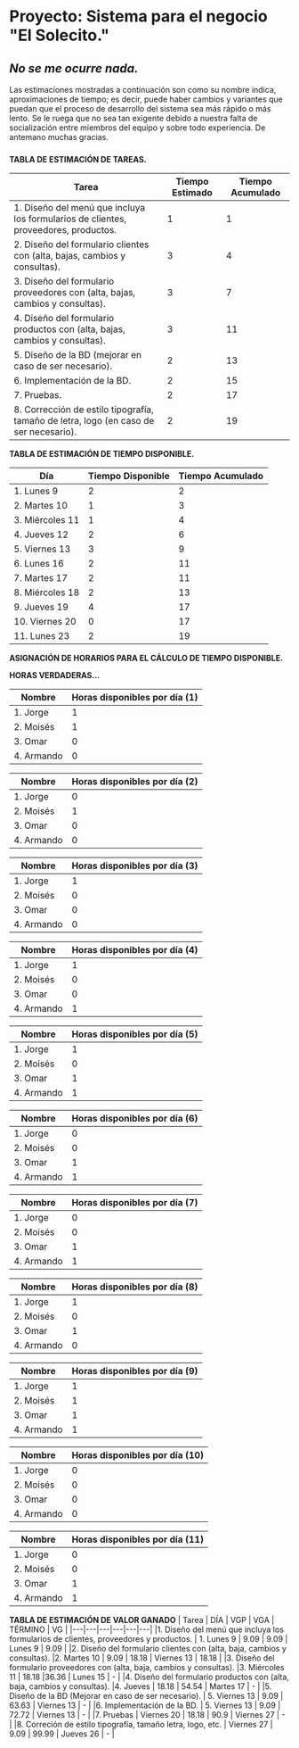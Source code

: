 **Proyecto: Sistema para el negocio "El Solecito."**
=============

*No se me ocurre nada.*
-------------


Las estimaciones mostradas a continuación son como su nombre indica,
aproximaciones de tiempo; es decir, puede haber cambios y variantes que puedan que
el proceso de desarrollo del sistema sea más rápido o más lento. Se le ruega que
no sea tan exigente debido a nuestra falta de socialización entre miembros del equipo
y sobre todo experiencia. De antemano muchas gracias.
###

**TABLA DE ESTIMACIÓN DE TAREAS.**

| Tarea  | Tiempo Estimado  | Tiempo Acumulado  |
|---|---|---|
|1. Diseño del menú que incluya los formularios de clientes, proveedores, productos.  | 1  | 1  |
|2. Diseño del formulario clientes con (alta, bajas, cambios y consultas).   | 3 | 4  |
|3. Diseño del formulario proveedores con (alta, bajas, cambios y consultas).   |  3 |  7 |
|4. Diseño del formulario productos con (alta, bajas, cambios y consultas).   | 3  | 11 |
|5. Diseño de la BD (mejorar en caso de ser necesario).   | 2  | 13  |
|6. Implementación de la BD.   | 2  | 15  |
|7. Pruebas.   | 2  | 17  |
|8. Corrección de estilo tipografía, tamaño de letra, logo (en caso de ser necesario).| 2  | 19  |

**TABLA DE ESTIMACIÓN DE TIEMPO DISPONIBLE.**

| Día  | Tiempo Disponible  | Tiempo Acumulado  |
|---|---|---|
| 1. Lunes 9  | 2  | 2  |
| 2. Martes 10  | 1  | 3  |
| 3. Miércoles 11  | 1  | 4  |
| 4. Jueves 12  | 2  | 6  |
| 5. Viernes 13  | 3  | 9  |
| 6. Lunes 16 | 2  | 11 |
| 7. Martes 17  | 2  | 11 |
| 8. Miércoles 18  | 2  | 13 |
| 9. Jueves 19  | 4  | 17 |
| 10. Viernes 20  | 0  | 17 |
| 11. Lunes 23  |  2 | 19 |

**ASIGNACIÓN DE HORARIOS PARA EL CÁLCULO DE TIEMPO DISPONIBLE.**

**HORAS VERDADERAS...**

| Nombre  | Horas disponibles por día (1)  |
|---|---|
| 1. Jorge   | 1  |
| 2. Moisés  | 1  |
| 3. Omar  | 0  |
| 4. Armando  | 0  |

| Nombre  | Horas disponibles por día (2) |
|---|---|
| 1. Jorge   | 0  |
| 2. Moisés  | 1  |
| 3. Omar  | 0  |
| 4. Armando  | 0  |

| Nombre  | Horas disponibles por día (3) |
|---|---|
| 1. Jorge   | 1  |
| 2. Moisés  | 0  |
| 3. Omar  | 0  |
| 4. Armando  | 0  |

| Nombre  | Horas disponibles por día (4) |
|---|---|
| 1. Jorge   | 1  |
| 2. Moisés  | 0  |
| 3. Omar  | 0  |
| 4. Armando  | 1  |

| Nombre  | Horas disponibles por día (5) |
|---|---|
| 1. Jorge   | 1  |
| 2. Moisés  | 0  |
| 3. Omar  | 1  |
| 4. Armando  | 1  |

| Nombre  | Horas disponibles por día (6) |
|---|---|
| 1. Jorge   | 0  |
| 2. Moisés  | 0  |
| 3. Omar  | 1  |
| 4. Armando  | 1  |

| Nombre  | Horas disponibles por día (7) |
|---|---|
| 1. Jorge   | 0  |
| 2. Moisés  | 0  |
| 3. Omar  | 1  |
| 4. Armando  | 1  |

| Nombre  | Horas disponibles por día (8) |
|---|---|
| 1. Jorge   | 1  |
| 2. Moisés  | 0  |
| 3. Omar  | 1  |
| 4. Armando  | 0  |

| Nombre  | Horas disponibles por día (9) |
|---|---|
| 1. Jorge   | 1  |
| 2. Moisés  | 1  |
| 3. Omar  | 1  |
| 4. Armando  | 1  |

| Nombre  | Horas disponibles por día (10) |
|---|---|
| 1. Jorge   | 0  |
| 2. Moisés  | 0 |
| 3. Omar  | 0  |
| 4. Armando  | 0  |

| Nombre  | Horas disponibles por día (11) |
|---|---|
| 1. Jorge   | 0  |
| 2. Moisés  | 0 |
| 3. Omar  | 1  |
| 4. Armando  | 1  |

**TABLA DE ESTIMACIÓN DE VALOR GANADO**
| Tarea  | DÍA  | VGP  | VGA  | TÉRMINO  | VG  |
|---|---|---|---|---|---|
|1. Diseño del menú que incluya los formularios de clientes, proveedores y productos.   | 1. Lunes 9  | 9.09  | 9.09  |  Lunes 9  | 9.09  |
|2. Diseño del formulario clientes con (alta, baja, cambios y consultas).   |2. Martes 10   | 9.09  | 18.18  | Viernes 13  | 18.18  |
|3. Diseño del formulario proveedores con (alta, baja, cambios y consultas).   |3. Miércoles 11  | 18.18   |36.36   | Lunes 15  | -  |
|4. Diseño del formulario productos con (alta, baja, cambios y consultas).   |4. Jueves    |  18.18 | 54.54  | Martes 17  | -  |
|5. Diseño de la BD (Mejorar en caso de ser necesario).   |  5. Viernes 13 | 9.09  | 63.63  | Viernes 13  | -  |
|6. Implementación de la BD.   | 5. Viernes 13  | 9.09  | 72.72  | Viernes 13  | -  |
|7. Pruebas   | Viernes 20  | 18.18  | 90.9  | Viernes 27  | -  |
|8. Correción de estilo tipografía, tamaño letra, logo, etc.   | Viernes 27  | 9.09  | 99.99  |  Jueves 26 |  - |

